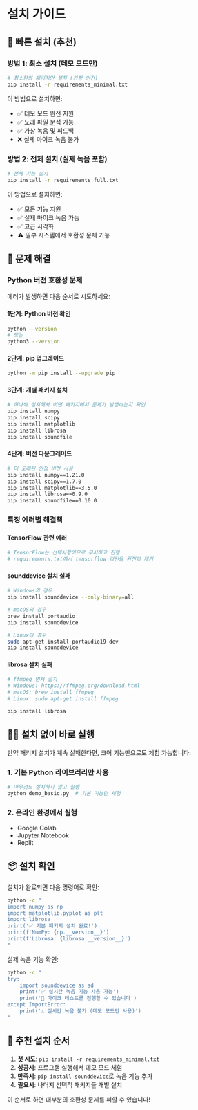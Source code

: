 # 설치 가이드

## 🚀 빠른 설치 (추천)

### 방법 1: 최소 설치 (데모 모드만)
```bash
# 최소한의 패키지만 설치 (가장 안전)
pip install -r requirements_minimal.txt
```

이 방법으로 설치하면:
- ✅ 데모 모드 완전 지원
- ✅ 노래 파일 분석 가능
- ✅ 가상 녹음 및 피드백
- ❌ 실제 마이크 녹음 불가

### 방법 2: 전체 설치 (실제 녹음 포함)
```bash
# 전체 기능 설치
pip install -r requirements_full.txt
```

이 방법으로 설치하면:
- ✅ 모든 기능 지원
- ✅ 실제 마이크 녹음 가능
- ✅ 고급 시각화
- ⚠️ 일부 시스템에서 호환성 문제 가능

## 🔧 문제 해결

### Python 버전 호환성 문제

에러가 발생하면 다음 순서로 시도하세요:

#### 1단계: Python 버전 확인
```bash
python --version
# 또는
python3 --version
```

#### 2단계: pip 업그레이드
```bash
python -m pip install --upgrade pip
```

#### 3단계: 개별 패키지 설치
```bash
# 하나씩 설치해서 어떤 패키지에서 문제가 발생하는지 확인
pip install numpy
pip install scipy  
pip install matplotlib
pip install librosa
pip install soundfile
```

#### 4단계: 버전 다운그레이드
```bash
# 더 오래된 안정 버전 사용
pip install numpy==1.21.0
pip install scipy==1.7.0
pip install matplotlib==3.5.0
pip install librosa==0.9.0
pip install soundfile==0.10.0
```

### 특정 에러별 해결책

#### TensorFlow 관련 에러
```bash
# TensorFlow는 선택사항이므로 무시하고 진행
# requirements.txt에서 tensorflow 라인을 완전히 제거
```

#### sounddevice 설치 실패
```bash
# Windows의 경우
pip install sounddevice --only-binary=all

# macOS의 경우  
brew install portaudio
pip install sounddevice

# Linux의 경우
sudo apt-get install portaudio19-dev
pip install sounddevice
```

#### librosa 설치 실패
```bash
# ffmpeg 먼저 설치
# Windows: https://ffmpeg.org/download.html
# macOS: brew install ffmpeg  
# Linux: sudo apt-get install ffmpeg

pip install librosa
```

## 🏃‍♂️ 설치 없이 바로 실행

만약 패키지 설치가 계속 실패한다면, 코어 기능만으로도 체험 가능합니다:

### 1. 기본 Python 라이브러리만 사용
```bash
# 아무것도 설치하지 않고 실행
python demo_basic.py  # 기본 기능만 체험
```

### 2. 온라인 환경에서 실행
- Google Colab
- Jupyter Notebook
- Replit

## 📦 설치 확인

설치가 완료되면 다음 명령어로 확인:

```bash
python -c "
import numpy as np
import matplotlib.pyplot as plt
import librosa
print('✅ 기본 패키지 설치 완료!')
print(f'NumPy: {np.__version__}')
print(f'Librosa: {librosa.__version__}')
"
```

실제 녹음 기능 확인:
```bash
python -c "
try:
    import sounddevice as sd
    print('✅ 실시간 녹음 기능 사용 가능')
    print('🎤 마이크 테스트를 진행할 수 있습니다')
except ImportError:
    print('⚠️ 실시간 녹음 불가 (데모 모드만 사용)')
"
```

## 🎯 추천 설치 순서

1. **첫 시도**: `pip install -r requirements_minimal.txt`
2. **성공시**: 프로그램 실행해서 데모 모드 체험
3. **만족시**: `pip install sounddevice`로 녹음 기능 추가
4. **필요시**: 나머지 선택적 패키지들 개별 설치

이 순서로 하면 대부분의 호환성 문제를 피할 수 있습니다!
